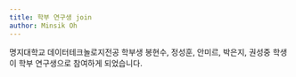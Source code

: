 ```yaml
---
title: 학부 연구생 join
author: Minsik Oh
---
```


명지대학교 데이터테크놀로지전공 학부생 봉현수, 정성훈, 안미르, 박은지, 권성중 학생이 학부 연구생으로 참여하게 되었습니다.
